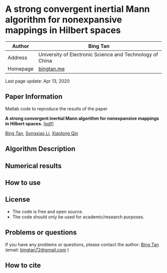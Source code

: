 # A strong convergent inertial Mann algorithm for nonexpansive mappings in Hilbert spaces

| Author   | Bing Tan                                                 |
| -------- | -------------------------------------------------------- |
| Address  | University of Electronic Science and Technology of China |
| Homepage | [bingtan.me](https://bingtan.me/)                        |

Last page update: Apr 13, 2020

## Paper Information

Matlab code to reproduce the results of the paper

**A strong convergent inertial Mann algorithm for nonexpansive mappings in Hilbert spaces.**  [[pdf](https://bingtan.me/)]

[Bing Tan](https://bingtan.me/),  [Songxiao Li](https://bingtan.me/team.html),  [Xiaolong Qin](https://bingtan.me/team.html) 



## Algorithm Description


## Numerical results



## How to use



## License

- The code is free and open source.
- The code should only be used for academic/research purposes.
## Problems or questions

If you have any problems or questions, please contact the author: [Bing Tan](https://bingtan.me/) (email: bingtan72@gmail.com )

## How to cite

